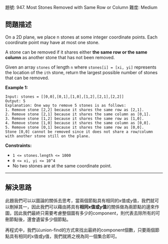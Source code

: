 題號: 947. Most Stones Removed with Same Row or Column
難度: Medium

## 問題描述

On a 2D plane, we place n stones at some integer coordinate points. Each coordinate point may have at most one stone.

A stone can be removed if it shares either **the same row or the same column** as another stone that has not been removed.

Given an array `stones` of length `n` where `stones[i] = [xi, yi]` represents the location of the `ith` stone, return the largest possible number of stones that can be removed.

 

**Example 1:**
```
Input: stones = [[0,0],[0,1],[1,0],[1,2],[2,1],[2,2]]
Output: 5
Explanation: One way to remove 5 stones is as follows:
1. Remove stone [2,2] because it shares the same row as [2,1].
2. Remove stone [2,1] because it shares the same column as [0,1].
3. Remove stone [1,2] because it shares the same row as [1,0].
4. Remove stone [1,0] because it shares the same column as [0,0].
5. Remove stone [0,1] because it shares the same row as [0,0].
Stone [0,0] cannot be removed since it does not share a row/column with another stone still on the plane.
```


**Constraints:**

- `1 <= stones.length <= 1000`
- `0 <= xi, yi <= 10^4`
- No two stones are at the same coordinate point.

---
## 解決思路

此題我們可以以圖論的關係去思考，當兩個節點具有相同的x值或y值，我們就可以刪掉其一，因此我們可以藉由將具有**相同x值或y值**的關係做為兩節點的邊來作圖，因此我們最終只需要考慮整個圖有多少的component，則代表去除所有的可刪節點後，還會遺留多少個節點。

再程式中，我們以union-find的方式來找出最終的component個數，只要兩個節點具有相同的x值或y值，我們就將之視為同一個集合即可。